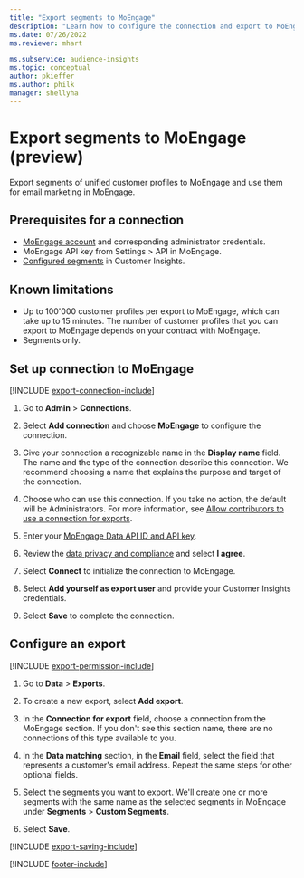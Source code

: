 ```yaml
---
title: "Export segments to MoEngage"
description: "Learn how to configure the connection and export to MoEngage."
ms.date: 07/26/2022
ms.reviewer: mhart

ms.subservice: audience-insights
ms.topic: conceptual
author: pkieffer
ms.author: philk
manager: shellyha
---
```


# Export segments to MoEngage (preview)

Export segments of unified customer profiles to MoEngage and use them for email marketing in MoEngage.

## Prerequisites for a connection

- [MoEngage account](https://www.moengage.com/) and corresponding administrator credentials.
- MoEngage API key from Settings > API in MoEngage.
- [Configured segments](segments.md) in Customer Insights.

## Known limitations

- Up to 100'000 customer profiles per export to MoEngage, which can take up to 15 minutes. The number of customer profiles that you can export to MoEngage depends on your contract with MoEngage.
- Segments only.

## Set up connection to MoEngage

[!INCLUDE [export-connection-include](includes/export-connection-admn.md)]

1. Go to **Admin** > **Connections**.

1. Select **Add connection** and choose **MoEngage** to configure the connection.

1. Give your connection a recognizable name in the **Display name** field. The name and the type of the connection describe this connection. We recommend choosing a name that explains the purpose and target of the connection.

1. Choose who can use this connection. If you take no action, the default will be Administrators. For more information, see [Allow contributors to use a connection for exports](connections.md#allow-contributors-to-use-a-connection-for-exports).

1. Enter your [MoEngage Data API ID and API key](https://developers.moengage.com/hc/articles/4404674776724-Overview#:~:text=Navigate%20to%20Settings%20%3E%20APIs%20%3E%20DATA,ID%20Password%20%2D%20DATA%20API%20KEY).

1. Review the [data privacy and compliance](connections.md#data-privacy-and-compliance) and select **I agree**.

1. Select **Connect** to initialize the connection to MoEngage.

1. Select **Add yourself as export user** and provide your Customer Insights credentials.

1. Select **Save** to complete the connection.

## Configure an export

[!INCLUDE [export-permission-include](includes/export-permission.md)]

1. Go to **Data** > **Exports**.

1. To create a new export, select **Add export**.

1. In the **Connection for export** field, choose a connection from the MoEngage section. If you don't see this section name, there are no connections of this type available to you.

1. In the **Data matching** section, in the **Email** field, select the field that represents a customer's email address. Repeat the same steps for other optional fields.

1. Select the segments you want to export. We'll create one or more segments with the same name as the selected segments in MoEngage under **Segments** > **Custom Segments**.

1. Select **Save**.

[!INCLUDE [export-saving-include](includes/export-saving.md)]

[!INCLUDE [footer-include](includes/footer-banner.md)]

